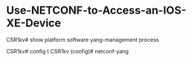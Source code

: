 # Use-NETCONF-to-Access-an-IOS-XE-Device

CSR1kv# show platform software yang-management process 

CSR1kv# config t
CSR1kv (config)# netconf-yang

